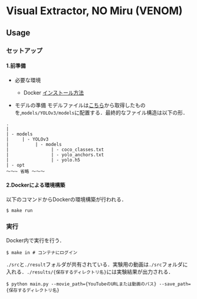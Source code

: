 # **V**isual **E**xtractor, **NO** **M**iru (VENOM)

## Usage
### セットアップ
#### 1.前準備

- 必要な環境
  - Docker
  [インストール方法](https://qiita.com/kurkuru/items/127fa99ef5b2f0288b81)

- モデルの準備
モデルファイルは[こちら](https://drive.google.com/open?id=1AdhNgIvUzsWsvUN7BQ2SITThhHW7lCsc)から取得したものを,`models/YOLOv3/models`に配置する．最終的なファイル構造は以下の形．

```ファイル構造
.
|
| - models
|     | - YOLOv3
|          | - models
|                | - coco_classes.txt
|                | - yolo_anchors.txt
|                | - yolo.h5
| - opt
〜〜~ 省略 〜〜〜

```

#### 2.Dockerによる環境構築
以下のコマンドからDockerの環境構築が行われる．

```sh:
$ make run
```

### 実行
Docker内で実行を行う．

```sh:
$ make in # コンテナにログイン
```

`./src`と`./result`フォルダが共有されている．実験用の動画は`./src`フォルダに入れる．`./results/{保存するディレクトリ名}`には実験結果が出力される．

```sh:
$ python main.py --movie_path={YouTubeのURLまたは動画のパス} --save_path={保存するディレクトリ名}
```
